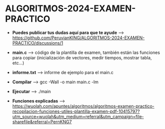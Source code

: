 # ALGORITMOS-2024-EXAMEN-PRACTICO

- **Puedes publicar tus dudas aquí para que te ayude** --> https://github.com/PeruvianKING/ALGORITMOS-2024-EXAMEN-PRACTICO/discussions/1

- **main.c** --> código de la plantilla de examen, también están las funciones para copiar (inicialización de vectores, medir tiempos, mostrar tabla, etc...)

- **informe.txt** --> informe de ejemplo para el main.c

- **Compilar** --> gcc -Wall -o main main.c -lm

- **Ejecutar** --> ./main

- **Funciones explicadas** --> https://wuolah.com/apuntes/algoritmos/algoritmos-examen-practico-recopilacion-funciones-utiles-plantilla-examen-pdf-10415797?utm_source=wuolah&utm_medium=referral&utm_campaign=file-sharefile&referral=PernKNG7
